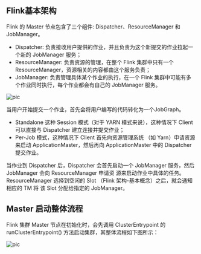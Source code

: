 
## Flink基本架构

Flink 的 Master 节点包含了三个组件: Dispatcher、ResourceManager 和 JobManager。

- Dispatcher: 负责接收用户提供的作业，并且负责为这个新提交的作业拉起一个新的 JobManager 服务；
- ResourceManager: 负责资源的管理，在整个 Flink 集群中只有一个 ResourceManager，资源相关的内容都由这个服务负责；
- JobManager: 负责管理具体某个作业的执行，在一个 Flink 集群中可能有多个作业同时执行，每个作业都会有自己的 JobManager 服务。

![pic](https://pan.zeekling.cn/flink/basic/00000.png)

当用户开始提交一个作业，首先会将用户编写的代码转化为一个JobGraph。

- Standalone 这种 Session 模式（对于 YARN 模式来说），这种情况下 Client 可以直接与 Dispatcher 建立连接并提交作业；
-  Per-Job 模式，这种情况下 Client 首先向资源管理系统 （如 Yarn）申请资源来启动 ApplicationMaster，然后再向 
ApplicationMaster 中的 Dispatcher 提交作业。


当作业到 Dispatcher 后，Dispatcher 会首先启动一个 JobManager 服务，然后 JobManager 会向 ResourceManager 申请资
源来启动作业中具体的任务。ResourceManager 选择到空闲的 Slot （Flink 架构-基本概念）之后，就会通知相应的 TM 将
该 Slot 分配给指定的 JobManager。

## Master 启动整体流程


Flink 集群 Master 节点在初始化时，会先调用 ClusterEntrypoint 的 runClusterEntrypoint() 方法启动集群，其整体流程如下图所示：


![pic](https://pan.zeekling.cn/flink/basic/Flink%20Master%E8%AF%A6%E8%A7%A30001.png)


